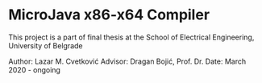 # MicroJava x86-x64 Compiler

This project is a part of final thesis at the School of Electrical Engineering, University of Belgrade

Author:   Lazar M. Cvetković
Advisor:  Dragan Bojić, Prof. Dr.
Date:     March 2020 - ongoing
